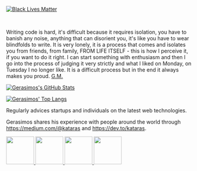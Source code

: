 [![Black Lives Matter](https://iris-go.com/images/blacklivesmatter_banner.png)](https://support.eji.org/give/153413/#!/donation/checkout)

<br/>

Writing code is hard, it's difficult because it requires isolation, you have to banish any noise, anything that can disorient you, it's like you have to wear blindfolds to write. It is very lonely, it is a process that comes and isolates you from friends, from family, FROM LIFE ITSELF - this is how I perceive it, if you want to do it right. I can start something with enthusiasm and then I go into the process of judging it very strictly and what I liked on Monday, on Tuesday I no longer like. It is a difficult process but in the end it always makes you proud.
<ins>[G.M.](https://www.facebook.com/makismaropoulos/posts/10224965766197770)<ins>

[![Gerasimos's GitHub Stats](https://github-readme-stats.vercel.app/api?username=kataras&show_icons=false&theme=algolia)](https://bit.ly/2DRJEXJ)

[![Gerasimos' Top Langs](https://github-readme-stats.vercel.app/api/top-langs/?username=kataras&layout=compact&theme=algolia)](https://bit.ly/2DRJEXJ)

Regularly advices startups and individuals on the latest web technologies.

<!-- <a href="https://bit.ly/2DRJEXJ" target="_new">
  <img align="left" src="https://github-readme-stats.vercel.app/api?username=kataras&show_icons=true&theme=default" />
</a>

<a href="https://bit.ly/2DRJEXJ" target="_new">
  <img align="left" src="https://github-readme-stats.vercel.app/api/top-langs/?username=kataras&layout=compact" />
</a> -->



<!-- - [Iris Web Framework](https://github.com/kataras/iris)
- [HTTP/2 2020 Server Benchmarking tool](https://github.com/kataras/server-benchmarks)
- [Websocket Framework written in Go](https://github.com/kataras/neffos)
- [Fast and light HTTP router for Go](https://github.com/kataras/muxie)
- [Go-idiomatic View Engine](https://github.com/kataras/blocks)
- [Public URLs for exposing your local web server](https://github.com/kataras/tunnel)
- [Flexible and easy to use HTTP File Server for Go](https://github.com/kataras/httpfs)
- [Semver versioning for your Go APIs](https://github.com/kataras/versioning)
- [Sitemap Protocol implementation for Go](https://github.com/kataras/sitemap)
- [Use HTTP verbs in places where the client doesn't support it](https://github.com/kataras/methodoverride)
- [Logging Go Applications](https://github.com/kataras/golog)
- [The one and only hCaptcha package for Go](https://github.com/kataras/hcaptcha)
- [Unique Identifier for each HTTP request](https://github.com/kataras/requestid)
- [Extract the real HTTP client's Remote IP Address](https://github.com/kataras/realip)
- [Compression for Go (web) applications](https://github.com/kataras/compress)
- [Localization and internationalization support for Go](https://github.com/kataras/i18n) -->

Gerasimos shares his experience with people around the world through https://medium.com/@kataras and https://dev.to/kataras.

<p>
  <a href="https://bit.ly/2DziHIH" target="_blank">
    <img with="75" style="width:75px;max-width:75px;height:75px" height="75" src="https://raw.githubusercontent.com/kataras/kataras/master/dev_to_top7-badge.png" />
  </a>

  <a href="https://bit.ly/3is7GaL" target="_blank">
    <img with="75" style="width:75px;max-width:75px;height:75px" height="75" src="https://raw.githubusercontent.com/kataras/kataras/master/dev_to_3yearclub.png" />
  </a>

  <a href="https://bit.ly/3itibeh" target="_blank">
    <img with="75" style="width:75px;max-width:75px;height:75px" height="75" src="https://raw.githubusercontent.com/kataras/kataras/master/dev_to_2yearclub.png" />
  </a>

  <a href="https://bit.ly/2PzfhIr" target="_blank">
    <img with="75" style="width:75px;max-width:75px;height:75px" height="75" src="https://raw.githubusercontent.com/kataras/kataras/master/dev_to_1yearclub.png" />
  </a>
</p>

<!-- - [Go vs .NET Core in terms of HTTP performance](https://medium.com/hackernoon/go-vs-net-core-in-terms-of-http-performance-7535a61b67b8)
- [Iris Go vs .NET Core Kestrel in terms of HTTP performance](https://medium.com/hackernoon/iris-go-vs-net-core-kestrel-in-terms-of-http-performance-806195dc93d5)
- [How to Turn an Android Device into a Web Server](https://twitter.com/ThePracticalDev/status/892022594031017988)
- [A URL Shortener Service using Go, Iris and Bolt](https://dev.to/kataras/a-url-shortener-service-using-go-iris-and-bolt-3h9m)
- [A Todo MVC Application using Iris and Vue.js](https://medium.com/hackernoon/a-todo-mvc-application-using-iris-and-vue-js-5019ff870064)
- [How to build a file upload form using DropzoneJS and Go](https://medium.com/hackernoon/how-to-build-a-file-upload-form-using-dropzonejs-and-go-8fb9f258a991)
- [How to display existing files on server using DropzoneJS and Go](https://medium.com/hackernoon/how-to-display-existing-files-on-server-using-dropzonejs-and-go-53e24b57ba19) -->

<!-- <br/>
He is always available for you...

<br/><br/>

[![LinkedIn](https://raw.githubusercontent.com/kataras/kataras/master/linkedin-icon.png)](https://www.linkedin.com/in/gerasimos-maropoulos/) &nbsp;&nbsp; [![Twitter](https://raw.githubusercontent.com/kataras/kataras/master/twitter-icon.png)](https://twitter.com/makismaropoulos) -->
